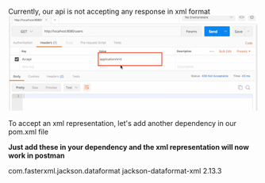 Currently, our api is not accepting any response in xml format
<img alt="img.png" src="img.png"/>

To accept an xml representation, let's add another dependency in our pom.xml file
<br>

**Just add these in your dependency and the xml representation will now work in postman**
<!-- https://mvnrepository.com/artifact/com.fasterxml.jackson.dataformat/jackson-dataformat-xml -->
<dependency>
    <groupId>com.fasterxml.jackson.dataformat</groupId>
    <artifactId>jackson-dataformat-xml</artifactId>
    <version>2.13.3</version>
</dependency>

